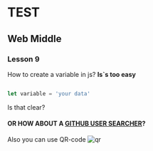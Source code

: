 # TEST
## Web Middle
### Lesson 9

How to create a variable in js?
**Is`s too easy**

```javascript

let variable = 'your data'

```

Is that clear?

#### OR HOW ABOUT A [GITHUB USER SEARCHER](https://uhjilehep.neocities.org/gitHub_user_founder/les8)?

Also you can use QR-code ![qr](https://uhjilehep.neocities.org/gitHub_user_founder/photo_2023-11-05_01-23-50.jpg)


